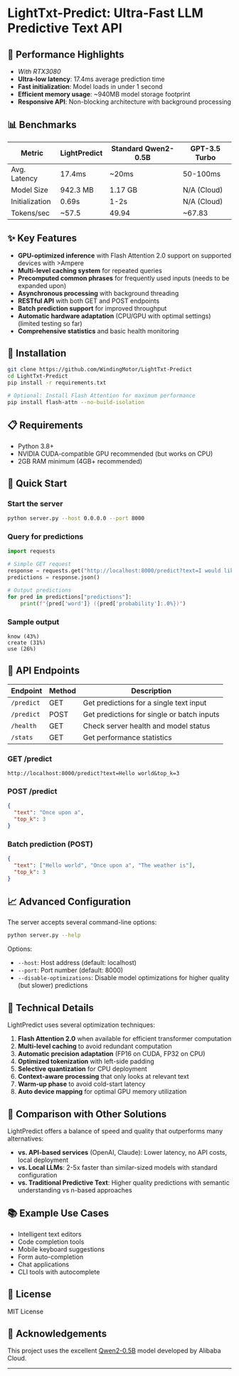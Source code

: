 # LightTxt-Predict: Ultra-Fast LLM Predictive Text API

## 🚀 Performance Highlights
- *With RTX3080*
- **Ultra-low latency**: 17.4ms average prediction time
- **Fast initialization**: Model loads in under 1 second
- **Efficient memory usage**: ~940MB model storage footprint
- **Responsive API**: Non-blocking architecture with background processing

## 📊 Benchmarks

| Metric | LightPredict | Standard Qwen2-0.5B | GPT-3.5 Turbo |
|--------|-------------|---------------------|---------------|
| Avg. Latency | 17.4ms | ~20ms | 50-100ms |
| Model Size | 942.3 MB | 1.17 GB | N/A (Cloud) |
| Initialization | 0.69s | 1-2s | N/A (Cloud) |
| Tokens/sec | ~57.5 | 49.94 | ~67.83 |

## ✨ Key Features

- **GPU-optimized inference** with Flash Attention 2.0 support on supported devices with >Ampere
- **Multi-level caching system** for repeated queries
- **Precomputed common phrases** for frequently used inputs (needs to be expanded upon)
- **Asynchronous processing** with background threading
- **RESTful API** with both GET and POST endpoints
- **Batch prediction support** for improved throughput
- **Automatic hardware adaptation** (CPU/GPU with optimal settings) (limited testing so far)
- **Comprehensive statistics** and basic health monitoring

## 🔧 Installation

```bash
git clone https://github.com/WindingMotor/LightTxt-Predict
cd LightTxt-Predict
pip install -r requirements.txt

# Optional: Install Flash Attention for maximum performance
pip install flash-attn --no-build-isolation
```

## 📋 Requirements

- Python 3.8+
- NVIDIA CUDA-compatible GPU recommended (but works on CPU)
- 2GB RAM minimum (4GB+ recommended)

## 🚦 Quick Start

### Start the server

```bash
python server.py --host 0.0.0.0 --port 8000
```

### Query for predictions

```python
import requests

# Simple GET request
response = requests.get("http://localhost:8000/predict?text=I would like to")
predictions = response.json()

# Output predictions
for pred in predictions["predictions"]:
    print(f"{pred['word']} ({pred['probability']:.0%})")
```

### Sample output

```
know (43%)
create (31%)
use (26%)
```

## 🔄 API Endpoints

| Endpoint | Method | Description |
|----------|--------|-------------|
| `/predict` | GET | Get predictions for a single text input |
| `/predict` | POST | Get predictions for single or batch inputs |
| `/health` | GET | Check server health and model status |
| `/stats` | GET | Get performance statistics |

### GET /predict

```
http://localhost:8000/predict?text=Hello world&top_k=3
```

### POST /predict

```json
{
  "text": "Once upon a",
  "top_k": 3
}
```

### Batch prediction (POST)

```json
{
  "text": ["Hello world", "Once upon a", "The weather is"],
  "top_k": 3
}
```

## 📈 Advanced Configuration

The server accepts several command-line options:

```bash
python server.py --help
```

Options:
- `--host`: Host address (default: localhost)
- `--port`: Port number (default: 8000)
- `--disable-optimizations`: Disable model optimizations for higher quality (but slower) predictions

## 🧠 Technical Details

LightPredict uses several optimization techniques:

1. **Flash Attention 2.0** when available for efficient transformer computation
2. **Multi-level caching** to avoid redundant computation
3. **Automatic precision adaptation** (FP16 on CUDA, FP32 on CPU)
4. **Optimized tokenization** with left-side padding
5. **Selective quantization** for CPU deployment
6. **Context-aware processing** that only looks at relevant text
7. **Warm-up phase** to avoid cold-start latency
8. **Auto device mapping** for optimal GPU memory utilization

## 🤝 Comparison with Other Solutions

LightPredict offers a balance of speed and quality that outperforms many alternatives:

- **vs. API-based services** (OpenAI, Claude): Lower latency, no API costs, local deployment
- **vs. Local LLMs**: 2-5x faster than similar-sized models with standard configuration
- **vs. Traditional Predictive Text**: Higher quality predictions with semantic understanding vs n-based approaches

## 📚 Example Use Cases

- Intelligent text editors
- Code completion tools
- Mobile keyboard suggestions
- Form auto-completion
- Chat applications
- CLI tools with autocomplete

## 📄 License

MIT License

## 🙏 Acknowledgements

This project uses the excellent [Qwen2-0.5B](https://huggingface.co/Qwen/Qwen2-0.5B) model developed by Alibaba Cloud.

---
